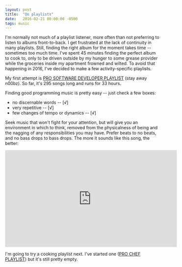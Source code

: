```yaml
---
layout: post
title:  "On playlists"
date:   2016-02-21 00:00:00 -0500
tags: music
---
```

I'm normally not much of a playlist listener, more often than not preferring to listen to albums front-to-back. I get frustrated at the lack of continuity in many playlists. Still, finding the right album for the moment takes time -- sometimes too much time. I've spent 45 minutes finding the perfect album to cook to, only to be driven outside by my hunger to some grease provider while the groceries inside my apartment frowned and wilted. To avoid that happening in 2016, I've decided to make a few activity-specific playlists. 

My first attempt is [PRO SOFTWARE DEVELOPER PLAYLIST](https://open.spotify.com/user/1271781708/playlist/2VFSsSBQFuOz6KMgXkvpM3) (stay away n00bz). So far, it's 295 songs long and runs for 33 hours.

Finding good programming music is pretty easy -- just check a few boxes:

- no discernable words -- [√]
- very repetitive -- [√]
- few changes of tempo or dynamics -- [√]

Seek music that won't fight for your attention, but will give you an environment in which to think, removed from the physicalness of being and the nagging of any responsibilities you may have. Prefer beats to no beats, and no bass drops to bass drops. The more it sounds like this song, the better:

<iframe width="560" height="315" src="https://www.youtube.com/embed/aAyMH2f68q4" frameborder="0" allowfullscreen></iframe>

I'm going to try a cooking playlist next. I've started one ([PRO CHEF PLAYLIST](https://open.spotify.com/user/1271781708/playlist/2GnQnGdNkxxNUgD4woOwMC)) but it's still pretty empty.